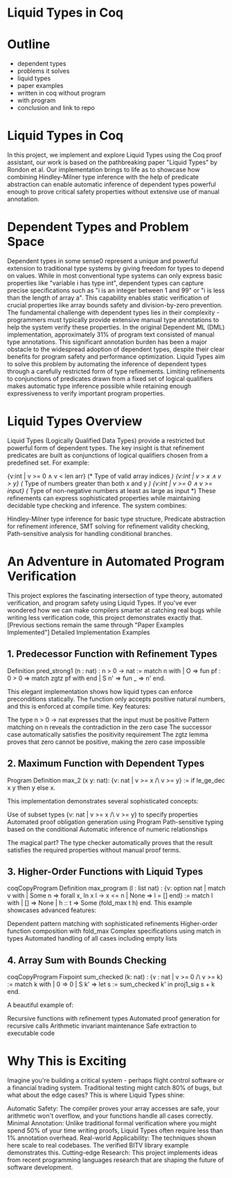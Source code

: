 # Liquid Types in Coq

<!--
info for the writer

https://coq.inria.fr/doc/V8.18.0/refman/addendum/program.html#program-definition

Russel is the underlying type system for Coq. -->

# Outline

- dependent types
- problems it solves
- liquid types
- paper examples
- written in coq without program
- with program
- conclusion and link to repo

# Liquid Types in Coq

In this project, we implement and explore Liquid Types using the Coq proof assistant, our work is based on the pathbreaking paper "Liquid Types" by Rondon et al. Our implementation brings to life as to showcase how combining Hindley-Milner type inference with the help of predicate abstraction can enable automatic inference of dependent types powerful enough to prove critical safety properties without extensive use of manual annotation.

# Dependent Types and Problem Space

Dependent types in some sense0 represent a unique and powerful extension to traditional type systems by giving freedom for types to depend on values. While in most conventional type systems can only express basic properties like "variable i has type int", dependent types can capture precise specifications such as "i is an integer between 1 and 99" or "i is less than the length of array a". This capability enables static verification of crucial properties like array bounds safety and division-by-zero prevention.
The fundamental challenge with dependent types lies in their complexity - programmers must typically provide extensive manual type annotations to help the system verify these properties. In the original Dependent ML (DML) implementation, approximately 31% of program text consisted of manual type annotations. This significant annotation burden has been a major obstacle to the widespread adoption of dependent types, despite their clear benefits for program safety and performance optimization.
Liquid Types aim to solve this problem by automating the inference of dependent types through a carefully restricted form of type refinements. Limiting refinements to conjunctions of predicates drawn from a fixed set of logical qualifiers makes automatic type inference possible while retaining enough expressiveness to verify important program properties.

# Liquid Types Overview
Liquid Types (Logically Qualified Data Types) provide a restricted but powerful form of dependent types. The key insight is that refinement predicates are built as conjunctions of logical qualifiers chosen from a predefined set. For example:

{v:int | v >= 0 ∧ v < len arr}   (* Type of valid array indices *)
{v:int | v > x ∧ v > y}          (* Type of numbers greater than both x and y *)
{v:int | v >= 0 ∧ v >= input}    (* Type of non-negative numbers at least as large as input *)
These refinements can express sophisticated properties while maintaining decidable type checking and inference. The system combines:

Hindley-Milner type inference for basic type structure,
Predicate abstraction for refinement inference,
SMT solving for refinement validity checking,
Path-sensitive analysis for handling conditional branches.

# An Adventure in Automated Program Verification

This project explores the fascinating intersection of type theory, automated verification, and program safety using Liquid Types. If you've ever wondered how we can make compilers smarter at catching real bugs while writing less verification code, this project demonstrates exactly that.
[Previous sections remain the same through "Paper Examples Implemented"]
Detailed Implementation Examples

## 1. Predecessor Function with Refinement Types
Definition pred_strong1 (n : nat) : n > 0 -> nat :=
  match n with
    | O => fun pf : 0 > 0 => match zgtz pf with end
    | S n' => fun _ => n'
  end.

This elegant implementation shows how liquid types can enforce preconditions statically. The function only accepts positive natural numbers, and this is enforced at compile time. Key features:

The type n > 0 -> nat expresses that the input must be positive
Pattern matching on n reveals the contradiction in the zero case
The successor case automatically satisfies the positivity requirement
The zgtz lemma proves that zero cannot be positive, making the zero case impossible

## 2. Maximum Function with Dependent Types
Program Definition max_2 (x y: nat): {v: nat | v >= x /\ v >= y} :=
  if le_ge_dec x y then
    y
  else
    x.
    
This implementation demonstrates several sophisticated concepts:

Use of subset types {v: nat | v >= x /\ v >= y} to specify properties
Automated proof obligation generation using Program
Path-sensitive typing based on the conditional
Automatic inference of numeric relationships

The magical part? The type checker automatically proves that the result satisfies the required properties without manual proof terms.

## 3. Higher-Order Functions with Liquid Types
coqCopyProgram Definition max_program (l : list nat) : 
  {v: option nat | match v with
                  | Some n => forall x, In x l -> x <= n
                  | None => l = []
                  end} :=
  match l with
  | [] => None
  | h :: t => Some (fold_max t h)
  end.
This example showcases advanced features:

Dependent pattern matching with sophisticated refinements
Higher-order function composition with fold_max
Complex specifications using match in types
Automated handling of all cases including empty lists

## 4. Array Sum with Bounds Checking
coqCopyProgram Fixpoint sum_checked (k: nat) : {v : nat | v >= 0 /\ v >= k} :=
  match k with
  | 0 => 0
  | S k' => let s := sum_checked k' in 
            proj1_sig s + k
  end.
  
A beautiful example of:

Recursive functions with refinement types
Automated proof generation for recursive calls
Arithmetic invariant maintenance
Safe extraction to executable code

# Why This is Exciting
Imagine you're building a critical system - perhaps flight control software or a financial trading system. Traditional testing might catch 80% of bugs, but what about the edge cases? This is where Liquid Types shine:

Automatic Safety: The compiler proves your array accesses are safe, your arithmetic won't overflow, and your functions handle all cases correctly.
Minimal Annotation: Unlike traditional formal verification where you might spend 50% of your time writing proofs, Liquid Types often require less than 1% annotation overhead.
Real-world Applicability: The techniques shown here scale to real codebases. The verified BITV library example demonstrates this.
Cutting-edge Research: This project implements ideas from recent programming languages research that are shaping the future of software development.
